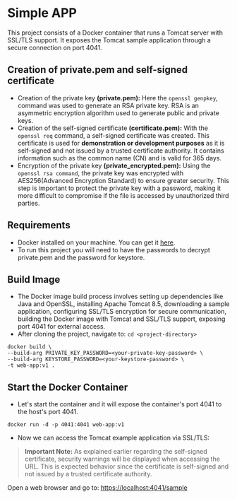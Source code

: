 # Simple APP

This project consists of a Docker container that runs a Tomcat server with SSL/TLS support. It exposes the Tomcat sample application through a secure connection on port 4041. <br>

## Creation of private.pem and self-signed certificate
* Creation of the private key **(private.pem):** Here the ```openssl genpkey```, command was used to generate an RSA private key. RSA is an asymmetric encryption algorithm used to generate public and private keys.
* Creation of the self-signed certificate **(certificate.pem):** With the ```openssl req``` command, a self-signed certificate was created. This certificate is used for **demonstration or development purposes** as it is self-signed and not issued by a trusted certificate authority. It contains information such as the common name (CN) and is valid for 365 days.
* Encryption of the private key **(private_encrypted.pem):** Using the ```openssl rsa command```, the private key was encrypted with AES256(Advanced Encryption Standard) to ensure greater security. This step is important to protect the private key with a password, making it more difficult to compromise if the file is accessed by unauthorized third parties.

## Requirements
* Docker installed on your machine. You can get it [here](https://docs.docker.com/get-docker/).
* To run this project you will need to have the passwords to decrypt private.pem and the password for keystore.

## Build Image
* The Docker image build process involves setting up dependencies like Java and OpenSSL, installing Apache Tomcat 8.5, downloading a sample application, configuring SSL/TLS encryption for secure communication, building the Docker image with Tomcat and SSL/TLS support, exposing port 4041 for external access. 
* After cloning the project, navigate to:
``` cd <project-directory> ```
```
docker build \
--build-arg PRIVATE_KEY_PASSWORD=<your-private-key-password> \
--build-arg KEYSTORE_PASSWORD=<your-keystore-password> \
-t web-app:v1 .
```
## Start the Docker Container
* Let's start the container and it will expose the container's port 4041 to the host's port 4041.
```
docker run -d -p 4041:4041 web-app:v1
```
* Now we can access the Tomcat example application via SSL/TLS:<br>
> **Important Note:** As explained earlier regarding the self-signed certificate, security warnings will be displayed when accessing the URL. This is expected behavior since the certificate is self-signed and not issued by a trusted certificate authority. <br>

Open a web browser and go to: <https://localhost:4041/sample>
